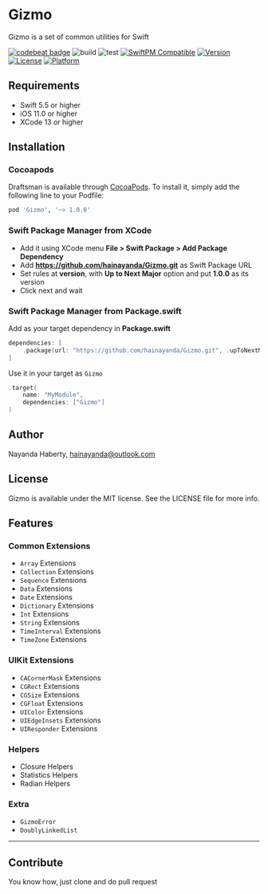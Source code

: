 
# Gizmo

Gizmo is a set of common utilities for Swift

[![codebeat badge](https://codebeat.co/badges/4bee383d-c92b-4890-93b0-eaa6ec90faa4)](https://codebeat.co/projects/github-com-hainayanda-gizmo-main)
![build](https://github.com/hainayanda/Gizmo/workflows/build/badge.svg)
![test](https://github.com/hainayanda/Gizmo/workflows/test/badge.svg)
[![SwiftPM Compatible](https://img.shields.io/badge/SwiftPM-Compatible-brightgreen)](https://swift.org/package-manager/)
[![Version](https://img.shields.io/cocoapods/v/Gizmo.svg?style=flat)](https://cocoapods.org/pods/Gizmo)
[![License](https://img.shields.io/cocoapods/l/Gizmo.svg?style=flat)](https://cocoapods.org/pods/Gizmo)
[![Platform](https://img.shields.io/cocoapods/p/Gizmo.svg?style=flat)](https://cocoapods.org/pods/Gizmo)

## Requirements

- Swift 5.5 or higher
- iOS 11.0 or higher
- XCode 13 or higher

## Installation
  
### Cocoapods

Draftsman is available through [CocoaPods](https://cocoapods.org). To install
it, simply add the following line to your Podfile:

```ruby
pod 'Gizmo', '~> 1.0.0'
```

### Swift Package Manager from XCode

- Add it using XCode menu **File > Swift Package > Add Package Dependency**
- Add **<https://github.com/hainayanda/Gizmo.git>** as Swift Package URL
- Set rules at **version**, with **Up to Next Major** option and put **1.0.0** as its version
- Click next and wait

### Swift Package Manager from Package.swift

Add as your target dependency in ****Package.swift****

```swift
dependencies: [
    .package(url: "https://github.com/hainayanda/Gizmo.git", .upToNextMajor(from: "1.0.0"))
]
```

Use it in your target as `Gizmo`

```swift
.target(
    name: "MyModule",
    dependencies: ["Gizmo"]
)
```

## Author

Nayanda Haberty, hainayanda@outlook.com

## License

Gizmo is available under the MIT license. See the LICENSE file for more info.

## Features

### Common Extensions

- `Array` Extensions
- `Collection` Extensions
- `Sequence` Extensions
- `Data` Extensions
- `Date` Extensions
- `Dictionary` Extensions
- `Int` Extensions
- `String` Extensions
- `TimeInterval` Extensions
- `TimeZone` Extensions

### UIKit Extensions

- `CACornerMask` Extensions
- `CGRect` Extensions
- `CGSize` Extensions
- `CGFloat` Extensions
- `UIColor` Extensions
- `UIEdgeInsets` Extensions
- `UIResponder` Extensions

### Helpers

- Closure Helpers
- Statistics Helpers
- Radian Helpers

### Extra

- `GizmoError`
- `DoublyLinkedList`

***

## Contribute

You know how, just clone and do pull request
